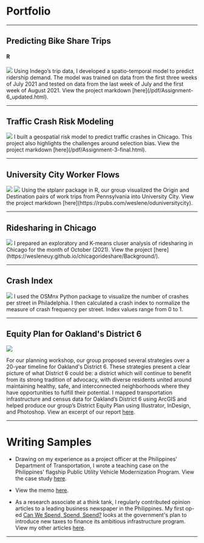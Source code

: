 # Portfolio

---

## Predicting Bike Share Trips 
#### R
<img src="images/bikeshare.jpg?raw=true"/>
Using Indego’s trip data, I developed a spatio-temporal model to predict ridership demand. The model was trained on data from the first three weeks of July 2021 and tested on data from the last week of July and the first week of August 2021. View the project markdown [here](/pdf/Assignment-6_updated.html).

---

## Traffic Crash Risk Modeling 
<img src="images/trafficcrash.jpg?raw=true"/>
I built a geospatial risk model to predict traffic crashes in Chicago. This project also highlights the challenges around selection bias. View the project markdown [here](/pdf/Assignment-3-final.html).

---

## University City Worker Flows 
<img src="images/stplaner1.jpg?raw=true"/>
<img src="images/stplaner2.jpg?raw=true"/>
Using the stplanr package in R, our group visualized the Origin and Destination pairs of work trips from Pennsylvania into University City. View the project markdown [here](https://rpubs.com/weslene/oduniversitycity).

---

## Ridesharing in Chicago 
<img src="images/rideshare.jpg?raw=true"/>
I prepared an exploratory and K-means cluser analysis of ridesharing in Chicago for the month of October (2021). View the project [here](https://wesleneuy.github.io/chicagorideshare/Background/).

---

## Crash Index 
<img src="images/crash.jpg?raw=true"/>
I used the OSMnx Python package to visualize the number of crashes per street in Philadelphia. I then calculated a crash index to normalize the measure of crash frequency per street. Index values range from 0 to 1. 

---

## Equity Plan for Oakland's District 6 
<img src="images/wsbook.jpg?raw=true"/>

For our planning workshop, our group proposed several strategies over a 20-year timeline for Oakland's District 6. These strategies present a clear picture of what District 6 could be: a district which will continue to benefit from its strong tradition of advocacy, with diverse residents united around maintaining healthy, safe, and interconnected neighborhoods where they have opportunities to fulfill their potential. I mapped transportation infrastructure and census data for Oakland’s District 6 using ArcGIS and helped produce our group’s District Equity Plan using Illustrator, InDesign, and Photoshop. View an excerpt of our report [here](https://upenn.app.box.com/s/visk40didyr7tt4s5sioq10owt05dyy7).

---

# Writing Samples
* Drawing on my experience as a project officer at the Philippines' Department of Transportation, I wrote a teaching case on the Philippines' flagship Public Utility Vehicle Modernization Program. View the case study [here](/pdf/Teachingcase.pdf). 

*  View the memo [here](/pdf/Memo_1.pdf). 

* As a research associate at a think tank, I regularly contributed opinion articles to a leading business newspaper in the Philippines. My first op-ed [Can We Spend, Spend, Spend?](https://www.bworldonline.com/can-spend-spend-spend/) looks at the government's plan to introduce new taxes to finance its ambitious infrastructure program. View my other articles [here](https://www.bworldonline.com/tag/weslene-uy/).

---
